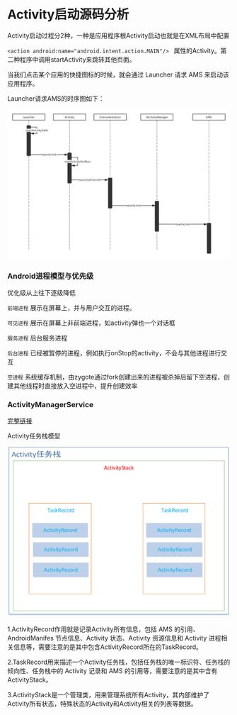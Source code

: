 # Activity启动源码分析

Activity启动过程分2种，一种是应用程序根Activity启动也就是在XML布局中配置

``<action android:name="android.intent.action.MAIN"/> `` 属性的Activity。第二种程序中调用startActivity来跳转其他页面。

当我们点击某个应用的快捷图标的时候，就会通过 Launcher 请求 AMS 来启动该应用程序。

Launcher请求AMS的时序图如下：

![Launcher请求AMS的时序图](..\images\Launcher请求AMS的时序图.png)



### Android进程模型与优先级

优化级从上往下逐级降低

``前端进程``  展示在屏幕上，并与用户交互的进程。

``可见进程``  展示在屏幕上非前端进程，如activity弹也一个对话框

``服务进程``  后台服务进程

``后台进程`` 已经被暂停的进程，例如执行onStop的activity，不会与其他进程进行交互

``空进程``  系统缓存机制，由zygote通过fork创建出来的进程被杀掉后留下空进程，创建其他线程时直接放入空进程中，提升创建效率



### ActivityManagerService

[完整链接](https://juejin.im/post/5dc4339c5188254e7a15585c)

Activity任务栈模型

![image](..\images\Activity任务栈模型.png)

1.ActivityRecord作用就是记录Activity所有信息，包括 AMS 的引用、AndroidManifes 节点信息、Activity 状态、Activity 资源信息和 Activity 进程相关信息等，需要注意的是其中包含ActivityRecord所在的TaskRecord。

2.TaskRecord用来描述一个Activity任务栈，包括任务栈的唯一标识符、任务栈的倾向性、任务栈中的 Activity 记录和 AMS 的引用等，需要注意的是其中含有 ActivityStack。

3.ActivityStack是一个管理类，用来管理系统所有Activity，其内部维护了Activity所有状态，特殊状态的Activity和Activity相关的列表等数据。